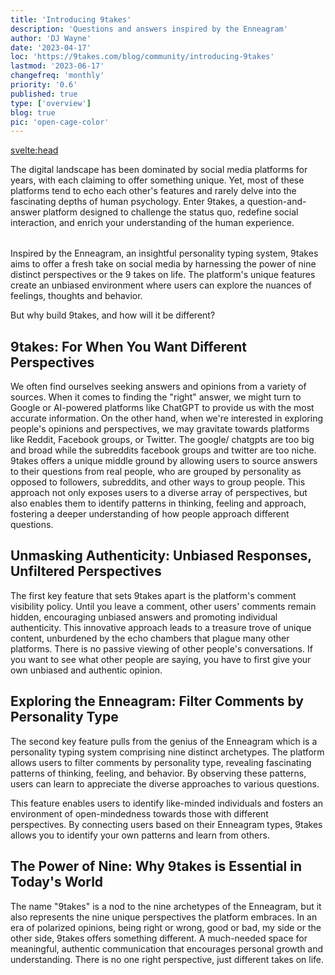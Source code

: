 ```yaml
---
title: 'Introducing 9takes'
description: 'Questions and answers inspired by the Enneagram'
author: 'DJ Wayne'
date: '2023-04-17'
loc: 'https://9takes.com/blog/community/introducing-9takes'
lastmod: '2023-06-17'
changefreq: 'monthly'
priority: '0.6'
published: true
type: ['overview']
blog: true
pic: 'open-cage-color'
---
```


<svelte:head>

  <meta property="og:image" content="https://9takes.com/blogs/open-cage-color.webp" />
  <link rel="canonical" href="https://9takes.com/blog/community/introducing-9takes">
</svelte:head>

<script>
	import  PopCard  from "../../lib/components/atoms/PopCard.svelte";
</script>

<!-- big long panel of people experiencing anger fear and shame -->

<!-- ## Discover the Power of Nine Perspectives -->

<p class="firstLetter">The digital landscape has been dominated by social media platforms for years, with each claiming to offer something unique. Yet, most of these platforms tend to echo each other's features and rarely delve into the fascinating depths of human psychology. Enter 9takes, a question-and-answer platform designed to challenge the status quo, redefine social interaction, and enrich your understanding of the human experience.<p>

<div
	style="display: flex;
    justify-content: center;
margin: 1rem 0;"
>
 <PopCard
		image={`/blogs/open-cage-color.webp`}
		showIcon={false}
		tint={false}
		displayText=""
		altText="scenic view of a person working on a computer in the jungle"
		subtext=""
	/>

</div>

Inspired by the Enneagram, an insightful personality typing system, 9takes aims to offer a fresh take on social media by harnessing the power of nine distinct perspectives or the 9 takes on life. The platform's unique features create an unbiased environment where users can explore the nuances of feelings, thoughts and behavior.

But why build 9takes, and how will it be different?

## 9takes: For When You Want Different Perspectives

We often find ourselves seeking answers and opinions from a variety of sources. When it comes to finding the "right" answer, we might turn to Google or AI-powered platforms like ChatGPT to provide us with the most accurate information. On the other hand, when we're interested in exploring people's opinions and perspectives, we may gravitate towards platforms like Reddit, Facebook groups, or Twitter. The google/ chatgpts are too big and broad while the subreddits facebook groups and twitter are too niche. 9takes offers a unique middle ground by allowing users to source answers to their questions from real people, who are grouped by personality as opposed to followers, subreddits, and other ways to group people. This approach not only exposes users to a diverse array of perspectives, but also enables them to identify patterns in thinking, feeling and approach, fostering a deeper understanding of how people approach different questions.

## Unmasking Authenticity: Unbiased Responses, Unfiltered Perspectives

The first key feature that sets 9takes apart is the platform's comment visibility policy. Until you leave a comment, other users' comments remain hidden, encouraging unbiased answers and promoting individual authenticity. This innovative approach leads to a treasure trove of unique content, unburdened by the echo chambers that plague many other platforms. There is no passive viewing of other people's conversations. If you want to see what other people are saying, you have to first give your own unbiased and authentic opinion.

## Exploring the Enneagram: Filter Comments by Personality Type

The second key feature pulls from the genius of the Enneagram which is a personality typing system comprising nine distinct archetypes. The platform allows users to filter comments by personality type, revealing fascinating patterns of thinking, feeling, and behavior. By observing these patterns, users can learn to appreciate the diverse approaches to various questions.

This feature enables users to identify like-minded individuals and fosters an environment of open-mindedness towards those with different perspectives. By connecting users based on their Enneagram types, 9takes allows you to identify your own patterns and learn from others.

## The Power of Nine: Why 9takes is Essential in Today's World

The name "9takes" is a nod to the nine archetypes of the Enneagram, but it also represents the nine unique perspectives the platform embraces. In an era of polarized opinions, being right or wrong, good or bad, my side or the other side, 9takes offers something different. A much-needed space for meaningful, authentic communication that encourages personal growth and understanding. There is no one right perspective, just different takes on life.
